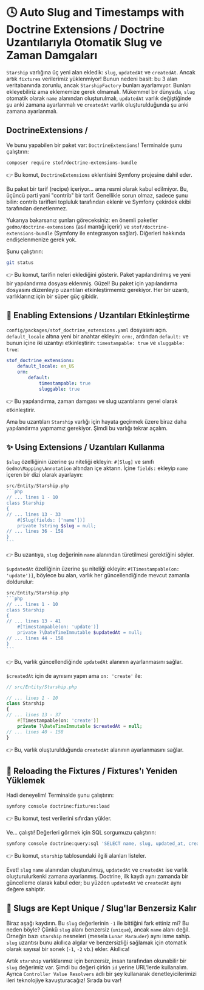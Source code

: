 # 🕓 Auto Slug and Timestamps with Doctrine Extensions / Doctrine Uzantılarıyla Otomatik Slug ve Zaman Damgaları

`Starship` varlığına üç yeni alan ekledik: `slug`, `updatedAt` ve `createdAt`. Ancak artık `fixtures` verilerimiz yüklenmiyor! Bunun nedeni basit: bu 3 alan veritabanında zorunlu, ancak `StarshipFactory` bunları ayarlamıyor. Bunları ekleyebiliriz ama eklememize gerek olmamalı. Mükemmel bir dünyada, `slug` otomatik olarak `name` alanından oluşturulmalı, `updatedAt` varlık değiştiğinde şu anki zamana ayarlanmalı ve `createdAt` varlık oluşturulduğunda şu anki zamana ayarlanmalı.

## DoctrineExtensions / 

Ve bunu yapabilen bir paket var: `DoctrineExtensions`! Terminalde şunu çalıştırın:

```bash 
composer require stof/doctrine-extensions-bundle
```

👉 Bu komut, `DoctrineExtensions` eklentisini Symfony projesine dahil eder.

Bu paket bir tarif (recipe) içeriyor... ama resmi olarak kabul edilmiyor. Bu, üçüncü parti yani "contrib" bir tarif. Genellikle sorun olmaz, sadece şunu bilin: contrib tarifleri topluluk tarafından eklenir ve Symfony çekirdek ekibi tarafından denetlenmez.

Yukarıya bakarsanız şunları göreceksiniz: en önemli paketler `gedmo/doctrine-extensions` (asıl mantığı içerir) ve `stof/doctrine-extensions-bundle` (Symfony ile entegrasyon sağlar). Diğerleri hakkında endişelenmenize gerek yok.

Şunu çalıştırın:

```bash
git status
```

👉 Bu komut, tarifin neleri eklediğini gösterir. Paket yapılandırılmış ve yeni bir yapılandırma dosyası eklenmiş. Güzel! Bu paket için yapılandırma dosyasını düzenleyip uzantıları etkinleştirmemiz gerekiyor. Her bir uzantı, varlıklarınız için bir süper güç gibidir.

## 🔧 Enabling Extensions / Uzantıları Etkinleştirme

`config/packages/stof_doctrine_extensions.yaml` dosyasını açın. `default_locale` altına yeni bir anahtar ekleyin: `orm:`, ardından `default:` ve bunun içine iki uzantıyı etkinleştirin: `timestampable: true` ve `sluggable: true`:

```yaml
stof_doctrine_extensions:
    default_locale: en_US
    orm:
        default:
            timestampable: true
            sluggable: true
```

👉 Bu yapılandırma, zaman damgası ve slug uzantılarını genel olarak etkinleştirir.

Ama bu uzantıları `Starship` varlığı için hayata geçirmek üzere biraz daha yapılandırma yapmamız gerekiyor. Şimdi bu varlığı tekrar açalım.

## ✨ Using Extensions / Uzantıları Kullanma

`$slug` özelliğinin üzerine şu niteliği ekleyin: `#[Slug]` ve sınıfı `Gedmo\Mapping\Annotation` altından içe aktarın. İçine `fields:` ekleyip `name` içeren bir dizi olarak ayarlayın:

````php
src/Entity/Starship.php
```php
// ... lines 1 - 10
class Starship
{
// ... lines 13 - 33
    #[Slug(fields: ['name'])]
    private ?string $slug = null;
// ... lines 36 - 158
}
```
````

👉 Bu uzantıya, `slug` değerinin `name` alanından türetilmesi gerektiğini söyler.

`$updatedAt` özelliğinin üzerine şu niteliği ekleyin: `#[Timestampable(on: 'update')]`, böylece bu alan, varlık her güncellendiğinde mevcut zamanla doldurulur:

````php
src/Entity/Starship.php
```php
// ... lines 1 - 10
class Starship
{
// ... lines 13 - 41
    #[Timestampable(on: 'update')]
    private ?\DateTimeImmutable $updatedAt = null;
// ... lines 44 - 158
}
```
````

👉 Bu, varlık güncellendiğinde `updatedAt` alanının ayarlanmasını sağlar.

`$createdAt` için de aynısını yapın ama `on: 'create'` ile:

```php
// src/Entity/Starship.php

// ... lines 1 - 10
class Starship
{
// ... lines 13 - 37
    #[Timestampable(on: 'create')]
    private ?\DateTimeImmutable $createdAt = null;
// ... lines 40 - 158
}
```

👉 Bu, varlık oluşturulduğunda `createdAt` alanının ayarlanmasını sağlar.

## 🔁 Reloading the Fixtures / Fixtures'ı Yeniden Yüklemek

Hadi deneyelim! Terminalde şunu çalıştırın:

```bash
symfony console doctrine:fixtures:load
```

👉 Bu komut, test verilerini sıfırdan yükler.

Ve... çalıştı! Değerleri görmek için SQL sorgumuzu çalıştırın:

```bash
symfony console doctrine:query:sql 'SELECT name, slug, updated_at, created_at FROM starship'
```

👉 Bu komut, `starship` tablosundaki ilgili alanları listeler.

Evet! `slug` `name` alanından oluşturulmuş, `updatedAt` ve `createdAt` ise varlık oluşturulurkenki zamana ayarlanmış. Doctrine, ilk kaydı aynı zamanda bir güncelleme olarak kabul eder; bu yüzden `updatedAt` ve `createdAt` aynı değere sahiptir.

## 🔢 Slugs are Kept Unique / Slug'lar Benzersiz Kalır

Biraz aşağı kaydırın. Bu `slug` değerlerinin `-1` ile bittiğini fark ettiniz mi? Bu neden böyle? Çünkü `slug` alanı benzersiz (`unique`), ancak `name` alanı değil. Örneğin bazı `starship` nesneleri (mesela `Lunar Marauder`) aynı isme sahip. `slug` uzantısı bunu akıllıca algılar ve benzersizliği sağlamak için otomatik olarak sayısal bir sonek (`-1`, `-2` vb.) ekler. Akıllıca!

Artık `starship` varlıklarımız için benzersiz, insan tarafından okunabilir bir `slug` değerimiz var. Şimdi bu değeri çirkin `id` yerine URL’lerde kullanalım. Ayrıca `Controller Value Resolvers` adlı bir şey kullanarak denetleyicilerimizi ileri teknolojiye kavuşturacağız! Sırada bu var!
